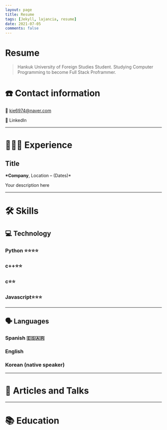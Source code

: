 ```yaml
---
layout: page
title: Resume
tags: [Jekyll, lajancia, resume]
date: 2021-07-05
comments: false
---
```


# Resume

> Hankuk University of Foreign Studies Student. Studying Computer Programming to become Full Stack Proframmer.

# ☎️ Contact information

📧 kie6974@naver.com

🔗 LinkedIn

---

# **👩🏻‍💻** Experience

## Title

**\*Company**, Location – (Dates)\*

Your description here

---

# 🛠 Skills

## 💻 Technology

### Python ⭐️⭐️⭐️⭐️

### c++⭐️⭐️

### c⭐️⭐️

### Javascript⭐️⭐️⭐️

---

## 🗣 Languages

### Spanish 🇪🇸🇦🇷

### English

### Korean (native speaker)

---

# 📜 Articles and Talks

---

# 📚 Education
